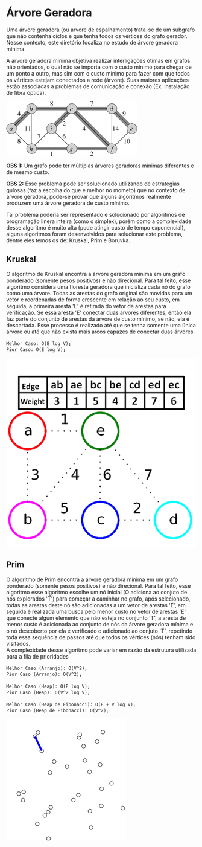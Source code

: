 # Árvore Geradora
Uma árvore geradora (ou arvore de espalhamento) trata-se de um subgrafo que não contenha ciclos e que tenha todos os vértices do grafo gerador. Nesse contexto, este diretório focaliza no estudo de árvore geradora mínima. <br>

A árvore geradora mínima objetiva realizar interligações ótimas em grafos não orientados, o qual não se importa com o custo mínimo para chegar de um ponto a outro, mas sim com o custo mínimo para fazer com que todos os vértices estejam conectados a rede (árvore).  Suas maiores aplicações estão associadas a problemas de comunicação e conexão (Ex: instalação de fibra óptica).

<a href="https://malbarbo.pro.br/arquivos/2019/6898/07-arvores-geradoras-minimas.pdf">
    <img src="images/tree-min.png">
</a>

**OBS 1:** Um grafo pode ter múltiplas árvores geradoras mínimas diferentes e de mesmo custo. <br>

**OBS 2:**  Esse problema pode ser solucionado utilizando de estrategias gulosas (faz a escolha do que é melhor no mometo)  que no contexto de árvore geradora, pode-se provar que alguns algoritmos realmente produzem uma árvore geradora de custo mínimo. <br>

Tal problema poderia ser representado e solucionado por algoritmos de programação linera inteira (como o simplex), porém como a complexidade desse algoritmo é muito alta (pode atingir custo de tempo exponencial), alguns algoritmos foram desenvolvidos para solucionar este problema, dentre eles temos os de: Kruskal, Prim e Boruvka.

## Kruskal
O algoritmo de Kruskal encontra a árvore geradora mínima em um grafo ponderado (somente pesos positivos) e não direcional. Para tal feito, esse algoritmo considera uma floresta geradora que inicializa cada nó do grafo como uma árvore. Todas as arestas do grafo original são movidas para um vetor e reordenadas de forma crescente em relação ao seu custo, em seguida, a primeira aresta 'E' é retirada do vetor de arestas para verificação. Se essa aresta 'E' conectar duas arvores diferentes, então ela faz parte do conjunto de arestas da árvore de custo mínimo, se não, ela é descartada. Esse processo é realizado até que se tenha somente uma única árvore ou até que não exista mais arcos capazes de conectar duas árvores.

    Melhor Caso: O(E log V);
    Pior Caso: O(E log V);

<a href="https://commons.wikimedia.org/wiki/File:MST_kruskal_en.gif">
    <img src="images/kruskal.gif">
</a>

## Prim
O algoritmo de Prim encontra a árvore geradora mínima em um grafo ponderado (somente pesos positivos) e não direcional. Para tal feito, esse algoritmo esse algoritmo escolhe um nó inicial (O adiciona ao conjuto de nós explorados 'T') para começar a caminhar no grafo, após selecionado, todas as arestas deste nó são adicionadas a um vetor de arestas 'E', em seguida é realizada uma busca pelo menor custo no vetor de arestas 'E' que conecte algum elemento que não esteja no conjunto 'T', a aresta de menor custo é adicionada ao conjunto de nós da árvore geradora mínima e o nó descoberto por ela é verificado e adicionado ao conjuto 'T', repetindo toda essa sequência de passos até que todos os vértices (nós) tenham sido visitados. <br>
A complexidade desse algoritmo pode variar em razão da estrutura utilizada para a fila de prioridades

    Melhor Caso (Arranjo): O(V^2);
    Pior Caso (Arranjo): O(V^2);

    Melhor Caso (Heap): O(E log V);
    Pior Caso (Heap): O(V^2 log V);

    Melhor Caso (Heap de Fibonacci): O(E + V log V);
    Pior Caso (Heap de Fibonacci): O(V^2);

<a href="https://commons.wikimedia.org/wiki/File:PrimAlgDemo.gif">
    <img src="images/prim.gif">
</a>
